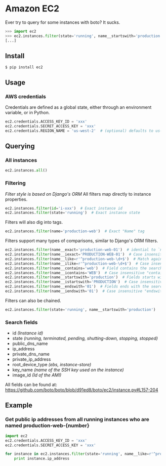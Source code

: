 # Amazon EC2
Ever try to query for some instances with boto? It sucks.

```python
>>> import ec2
>>> ec2.instances.filter(state='running', name__startswith='production')
[...]
```

## Install
`$ pip install ec2`

## Usage
### AWS credentials
Credentials are defined as a global state, either through an environment variable, or in Python.
```python
ec2.credentials.ACCESS_KEY_ID = 'xxx'
ec2.credentials.SECRET_ACCESS_KEY = 'xxx'
ec2.credentials.REGION_NAME = 'us-west-2'  # (optional) defaults to us-east-1
```

## Querying
### All instances
```python
ec2.instances.all()
```

### Filtering
*Filter style is based on Django's ORM*
All filters map directly to instance properties.
```python
ec2.instances.filter(id='i-xxx')  # Exact instance id
ec2.instances.filter(state='running')  # Exact instance state
```

Filters will also dig into tags.
```python
ec2.instances.filter(name='production-web')  # Exact "Name" tag
```

Filters support many types of comparisons, similar to Django's ORM filters.
```python
ec2.instances.filter(name__exact='production-web-01')  # idential to `name='...'`
ec2.instances.filter(name__iexact='PRODUCTION-WEB-01')  # Case insensitive "exact"
ec2.instances.filter(name__like=r'^production-web-\d+$')  # Match against a regular expression
ec2.instances.filter(name__ilike=r'^production-web-\d+$')  # Case insensitive "like"
ec2.instances.filter(name__contains='web')  # Field contains the search string
ec2.instances.filter(name__icontains='WEB')  # Case insensitive "contains"
ec2.instances.filter(name__startswith='production')  # Fields starts with the search string
ec2.instances.filter(name__istartswith='PRODUCTION')  # Case insensitive "startswith"
ec2.instances.filter(name__endswith='01')  # Fields ends with the search string
ec2.instances.filter(name__iendswith='01')  # Case insensitive "endswith"
```

Filters can also be chained.
```python
ec2.instances.filter(state='running', name__startswith='production')
```

### Search fields
 * id *(Instance id)*
 * state *(running, terminated, pending, shutting-down, stopping, stopped)*
 * public_dns_name
 * ip_address
 * private_dns_name
 * private_ip_address
 * root_device_type *(ebs, instance-store)*
 * key_name *(name of the SSH key used on the instance)*
 * image_id *(Id of the AMI)*

All fields can be found at: https://github.com/boto/boto/blob/d91ed8/boto/ec2/instance.py#L157-204

## Example
### Get public ip addresses from all running instances who are named production-web-{number}
```python
import ec2
ec2.credentials.ACCESS_KEY_ID = 'xxx'
ec2.credentials.SECRET_ACCESS_KEY = 'xxx'

for instance in ec2.instances.filter(state='running', name__like=r'^production-web-\d+$'):
    print instance.ip_address
```
